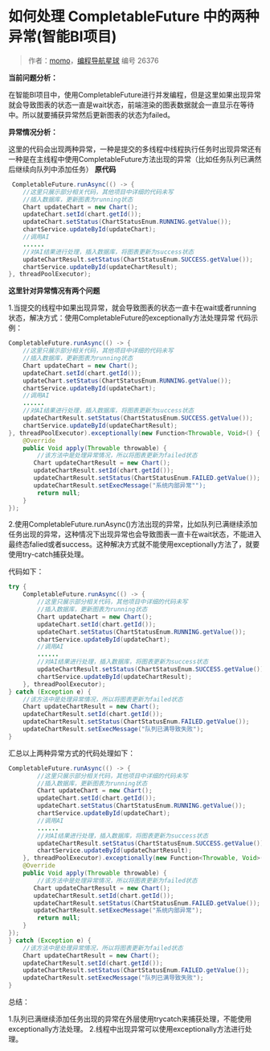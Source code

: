 # 如何处理 CompletableFuture 中的两种异常(智能BI项目)

> 作者：[momo](https://wx.zsxq.com/dweb2/index/footprint/88244812285412)，[编程导航星球](https://wx.zsxq.com/dweb2/index/group/51122858222824) 编号 26376

**当前问题分析：**

在智能BI项目中，使用CompletableFuture进行并发编程，但是这里如果出现异常就会导致图表的状态一直是wait状态，前端渲染的图表数据就会一直显示在等待中。所以就要捕获异常然后更新图表的状态为failed。

**异常情况分析：**

这里的代码会出现两种异常，一种是提交的多线程中线程执行任务时出现异常还有一种是在主线程中使用CompletableFuture方法出现的异常（比如任务队列已满然后继续向队列中添加任务） **原代码**

```java
 CompletableFuture.runAsync(() -> {
    //这里只展示部分相关代码，其他项目中详细的代码未写
    //插入数据库，更新图表为running状态
    Chart updateChart = new Chart();
    updateChart.setId(chart.getId());
    updateChart.setStatus(ChartStatusEnum.RUNNING.getValue());
    chartService.updateById(updateChart);
    //调用AI
    ......
    //对AI结果进行处理，插入数据库，将图表更新为success状态
    updateChartResult.setStatus(ChartStatusEnum.SUCCESS.getValue());
    chartService.updateById(updateChartResult);
}, threadPoolExecutor);
```

**这里针对异常情况有两个问题**

1.当提交的线程中如果出现异常，就会导致图表的状态一直卡在wait或者running状态，解决方式：使用CompletableFuture的exceptionally方法处理异常 代码示例：

```java
CompletableFuture.runAsync(() -> {
    //这里只展示部分相关代码，其他项目中详细的代码未写
    //插入数据库，更新图表为running状态
    Chart updateChart = new Chart();
    updateChart.setId(chart.getId());
    updateChart.setStatus(ChartStatusEnum.RUNNING.getValue());
    chartService.updateById(updateChart);
    //调用AI
    ......
    //对AI结果进行处理，插入数据库，将图表更新为success状态
    updateChartResult.setStatus(ChartStatusEnum.SUCCESS.getValue());
    chartService.updateById(updateChartResult);
}, threadPoolExecutor).exceptionally(new Function<Throwable, Void>() {
    @Override
    public Void apply(Throwable throwable) {
        //该方法中是处理异常情况，所以将图表更新为failed状态
       Chart updateChartResult = new Chart();
       updateChartResult.setId(chart.getId());
       updateChartResult.setStatus(ChartStatusEnum.FAILED.getValue());
       updateChartResult.setExecMessage("系统内部异常"");
        return null;
    }
});
```

2.使用CompletableFuture.runAsync()方法出现的异常，比如队列已满继续添加任务出现的异常，这种情况下出现异常也会导致图表一直卡在wait状态，不能进入最终态falied或者success。这种解决方式就不能使用exceptionally方法了，就要使用try-catch捕获处理。

代码如下：

```java
try {
    CompletableFuture.runAsync(() -> {
        //这里只展示部分相关代码，其他项目中详细的代码未写
        //插入数据库，更新图表为running状态
        Chart updateChart = new Chart();
        updateChart.setId(chart.getId());
        updateChart.setStatus(ChartStatusEnum.RUNNING.getValue());
        chartService.updateById(updateChart);
        //调用AI
        ......
        //对AI结果进行处理，插入数据库，将图表更新为success状态
        updateChartResult.setStatus(ChartStatusEnum.SUCCESS.getValue());
        chartService.updateById(updateChartResult);
    }, threadPoolExecutor);
} catch (Exception e) {
    //该方法中是处理异常情况，所以将图表更新为failed状态
    Chart updateChartResult = new Chart();
    updateChartResult.setId(chart.getId());
    updateChartResult.setStatus(ChartStatusEnum.FAILED.getValue());
    updateChartResult.setExecMessage("队列已满导致失败");
}
```

汇总以上两种异常方式的代码处理如下：

```java
CompletableFuture.runAsync(() -> {
        //这里只展示部分相关代码，其他项目中详细的代码未写
        //插入数据库，更新图表为running状态
        Chart updateChart = new Chart();
        updateChart.setId(chart.getId());
        updateChart.setStatus(ChartStatusEnum.RUNNING.getValue());
        chartService.updateById(updateChart);
        //调用AI
        ......
        //对AI结果进行处理，插入数据库，将图表更新为success状态
        updateChartResult.setStatus(ChartStatusEnum.SUCCESS.getValue());
        chartService.updateById(updateChartResult);
    }, threadPoolExecutor).exceptionally(new Function<Throwable, Void>() {
    @Override
    public Void apply(Throwable throwable) {
        //该方法中是处理异常情况，所以将图表更新为failed状态
       Chart updateChartResult = new Chart();
       updateChartResult.setId(chart.getId());
       updateChartResult.setStatus(ChartStatusEnum.FAILED.getValue());
       updateChartResult.setExecMessage("系统内部异常");
        return null;
    }
});
} catch (Exception e) {
    //该方法中是处理异常情况，所以将图表更新为failed状态
    Chart updateChartResult = new Chart();
    updateChartResult.setId(chart.getId());
    updateChartResult.setStatus(ChartStatusEnum.FAILED.getValue());
    updateChartResult.setExecMessage("队列已满导致失败");
}
```

总结：

1.队列已满继续添加任务出现的异常在外层使用trycatch来捕获处理，不能使用exceptionally方法处理。 2.线程中出现异常可以使用exceptionally方法进行处理。
